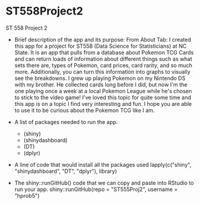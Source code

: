 # ST558Project2
ST 558 Project 2

- Brief description of the app and its purpose:
From About Tab: I created this app for a project for ST558 (Data Science for Statisticians) at NC State. It is an app that pulls from a database about Pokemon TCG Cards and can return loads of information about different things such as what sets there are, types of Pokemon, card prices, card rarity, and so much more. Additionally, you can turn this information into graphs to visually see the breakdowns. I grew up playing Pokemon on my Nintendo DS with my brother. He collected cards long before I did, but now I'm the one playing once a week at a local Pokemon League while he's chosen to stick to the video game! I've loved this topic for quite some time and this app is on a topic I find very interesting and fun. I hope you are able to use it to be curious about the Pokemon TCG like I am.

- A list of packages needed to run the app.
	- (shiny)
	- (shinydashboard)
	- (DT)
	- (dplyr)
	
- A line of code that would install all the packages used
lapply(c("shiny", "shinydashboard", "DT", "dplyr"), library)

- The shiny::runGitHub() code that we can copy and paste into RStudio to run your app.
shiny::runGitHub(repo = "ST555Proj2", username = "hprob5")
